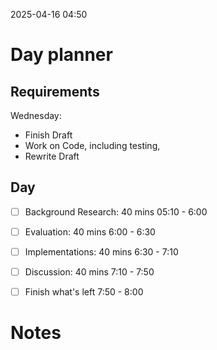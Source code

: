 2025-04-16 04:50


# Day planner

## Requirements


Wednesday: 
- Finish Draft
- Work on Code, including testing,
- Rewrite Draft


## Day

- [ ] Background Research: 40 mins 05:10 - 6:00
- [ ] Evaluation:  40 mins 6:00 - 6:30
- [ ] Implementations: 40 mins 6:30 - 7:10
- [ ] Discussion: 40 mins 7:10 - 7:50
- [ ] Finish what's left 7:50 - 8:00




# Notes